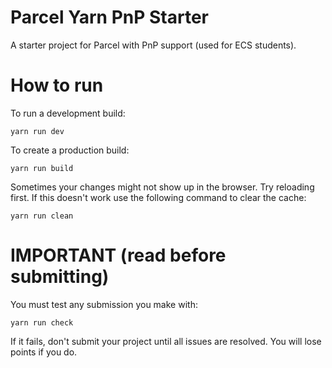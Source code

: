 # Parcel Yarn PnP Starter

A starter project for Parcel with PnP support (used for ECS students).

# How to run

To run a development build:

```
yarn run dev
```

To create a production build:

```
yarn run build
```

Sometimes your changes might not show up in the browser. Try reloading first. If this doesn't work use the following command to clear the cache:

```
yarn run clean
```

# IMPORTANT (read before submitting)

You must test any submission you make with:

```
yarn run check
```

If it fails, don't submit your project until all issues are resolved.
You will lose points if you do.
